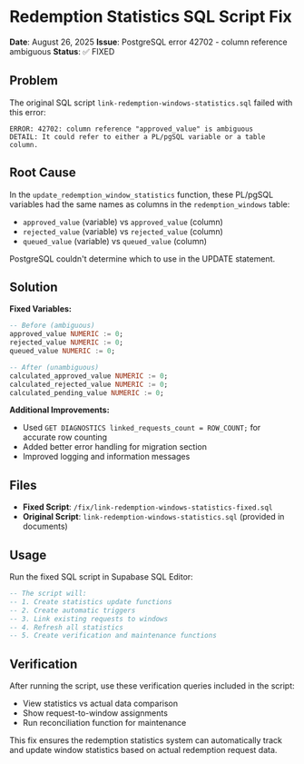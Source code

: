 # Redemption Statistics SQL Script Fix

**Date**: August 26, 2025
**Issue**: PostgreSQL error 42702 - column reference ambiguous
**Status**: ✅ FIXED

## Problem

The original SQL script `link-redemption-windows-statistics.sql` failed with this error:
```
ERROR: 42702: column reference "approved_value" is ambiguous
DETAIL: It could refer to either a PL/pgSQL variable or a table column.
```

## Root Cause

In the `update_redemption_window_statistics` function, these PL/pgSQL variables had the same names as columns in the `redemption_windows` table:

- `approved_value` (variable) vs `approved_value` (column)
- `rejected_value` (variable) vs `rejected_value` (column) 
- `queued_value` (variable) vs `queued_value` (column)

PostgreSQL couldn't determine which to use in the UPDATE statement.

## Solution

**Fixed Variables:**
```sql
-- Before (ambiguous)
approved_value NUMERIC := 0;
rejected_value NUMERIC := 0;
queued_value NUMERIC := 0;

-- After (unambiguous)
calculated_approved_value NUMERIC := 0;
calculated_rejected_value NUMERIC := 0;
calculated_pending_value NUMERIC := 0;
```

**Additional Improvements:**
- Used `GET DIAGNOSTICS linked_requests_count = ROW_COUNT;` for accurate row counting
- Added better error handling for migration section
- Improved logging and information messages

## Files

- **Fixed Script**: `/fix/link-redemption-windows-statistics-fixed.sql`
- **Original Script**: `link-redemption-windows-statistics.sql` (provided in documents)

## Usage

Run the fixed SQL script in Supabase SQL Editor:
```sql
-- The script will:
-- 1. Create statistics update functions
-- 2. Create automatic triggers
-- 3. Link existing requests to windows
-- 4. Refresh all statistics
-- 5. Create verification and maintenance functions
```

## Verification

After running the script, use these verification queries included in the script:
- View statistics vs actual data comparison
- Show request-to-window assignments
- Run reconciliation function for maintenance

This fix ensures the redemption statistics system can automatically track and update window statistics based on actual redemption request data.
